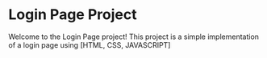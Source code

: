 # Login Page Project

Welcome to the Login Page project! This project is a simple implementation of a login page using [HTML, CSS, JAVASCRIPT]
